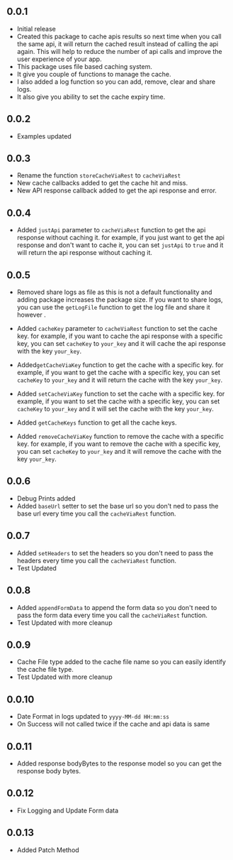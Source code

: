 ## 0.0.1

* Initial release
* Created this package to cache apis results so next time when you call the same api, it will return the cached result instead of calling the api again. This will help to reduce the number of api calls and improve the user experience of your app.
* This package uses file based caching system.
* It give you couple of functions to manage the cache.
* I also added a log function so you can add, remove, clear and share logs.
* It also give you ability to set the cache expiry time.

## 0.0.2

* Examples updated

## 0.0.3

* Rename the function `storeCacheViaRest` to `cacheViaRest`
* New cache callbacks added to get the cache hit and miss.
* New API response callback added to get the api response and error.

## 0.0.4

* Added `justApi` parameter to `cacheViaRest` function to get the api response without caching it. for example, if you just want to get the api response and don't want to cache it, you can set `justApi` to `true` and it will return the api response without caching it.

## 0.0.5

* Removed share logs as file as this is not a default functionality and adding package increases the package size. If you want to share logs, you can use the `getLogFile` function to get the log file and share it however .

* Added `cacheKey` parameter to `cacheViaRest` function to set the cache key. for example, if you want to cache the api response with a specific key, you can set `cacheKey` to `your_key` and it will cache the api response with the key `your_key`.
  
* Added`getCacheViaKey` function to get the cache with a specific key. for example, if you want to get the cache with a specific key, you can set `cacheKey` to `your_key` and it will return the cache with the key `your_key`.
  
* Added `setCacheViaKey` function to set the cache with a specific key. for example, if you want to set the cache with a specific key, you can set `cacheKey` to `your_key` and it will set the cache with the key `your_key`.
  
* Added `getCacheKeys` function to get all the cache keys.
  
* Added `removeCacheViaKey` function to remove the cache with a specific key. for example, if you want to remove the cache with a specific key, you can set `cacheKey` to `your_key` and it will remove the cache with the key `your_key`.

## 0.0.6

* Debug Prints added
* Added `baseUrl` setter to set the base url so you don't ned to pass the base url every time you call the `cacheViaRest` function.

## 0.0.7

* Added `setHeaders` to set the headers so you don't need to pass the headers every time you call the `cacheViaRest` function.
* Test Updated

## 0.0.8

* Added `appendFormData` to append the form data so you don't need to pass the form data every time you call the `cacheViaRest` function.
* Test Updated with more cleanup

## 0.0.9

* Cache File type added to the cache file name so you can easily identify the cache file type.
* Test Updated with more cleanup

## 0.0.10

* Date Format in logs updated to `yyyy-MM-dd HH:mm:ss`
* On Success will not called twice if the cache and api data is same

## 0.0.11

* Added response bodyBytes to the response model so you can get the response body bytes.

## 0.0.12

* Fix Logging and Update Form data 

## 0.0.13

* Added Patch Method
